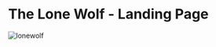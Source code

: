 # The Lone Wolf - Landing Page

![lonewolf](https://user-images.githubusercontent.com/65412918/176988179-8f9f5cc7-8ee7-4626-ad46-27e7bb4f6ed8.png)

